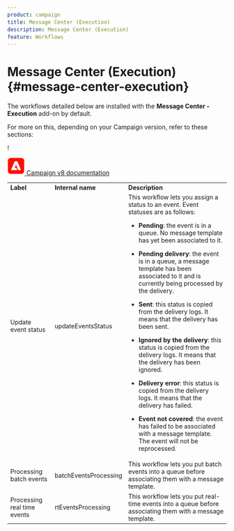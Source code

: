 ```yaml
---
product: campaign
title: Message Center (Execution)
description: Message Center (Execution)
feature: Workflows
---
```


# Message Center (Execution){#message-center-execution}



The workflows detailed below are installed with the **Message Center - Execution** add-on by default. 

For more on this, depending on your Campaign version, refer to these sections:
  
! 
  
![](assets/do-not-localize/v8.png)[  Campaign v8 documentation](https://experienceleague.adobe.com/docs/campaign/campaign-v8/send/transactional.html)

<table> 
 <tbody> 
  <tr> 
   <td> <strong>Label</strong><br /> </td> 
   <td> <strong>Internal name</strong><br /> </td> 
   <td> <strong>Description</strong><br /> </td> 
  </tr> 
  <tr> 
   <td> <span class="uicontrol">Update event status</span> <br /> </td> 
   <td> <span class="uicontrol">updateEventsStatus</span> <br /> </td> 
   <td> This workflow lets you assign a status to an event. Event statuses are as follows:<br /> 
    <ul> 
     <li> <p><strong>Pending</strong>: the event is in a queue. No message template has yet been associated to it.</p> </li> 
     <li> <p><strong>Pending delivery</strong>: the event is in a queue, a message template has been associated to it and is currently being processed by the delivery.</p> </li> 
     <li> <p><strong>Sent</strong>: this status is copied from the delivery logs. It means that the delivery has been sent.</p> </li> 
     <li> <p><strong>Ignored by the delivery</strong>: this status is copied from the delivery logs. It means that the delivery has been ignored.</p> </li> 
     <li> <p><strong>Delivery error</strong>: this status is copied from the delivery logs. It means that the delivery has failed.</p> </li> 
     <li> <p><strong>Event not covered</strong>: the event has failed to be associated with a message template. The event will not be reprocessed.</p> </li> 
    </ul> </td> 
  </tr> 
  <tr> 
   <td> <span class="uicontrol">Processing batch events</span> <br /> </td> 
   <td> <span class="uicontrol">batchEventsProcessing</span> <br /> </td> 
   <td> This workflow lets you put batch events into a queue before associating them with a message template. <br /> </td> 
  </tr> 
  <tr> 
   <td> <span class="uicontrol">Processing real time events</span> <br /> </td> 
   <td> <span class="uicontrol">rtEventsProcessing</span> <br /> </td> 
   <td> This workflow lets you put real-time events into a queue before associating them with a message template. <br /> </td> 
  </tr> 
 </tbody> 
</table>

